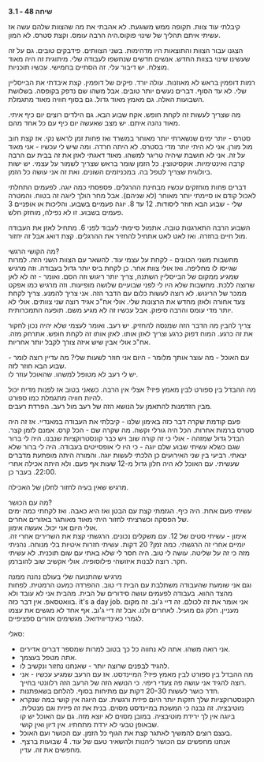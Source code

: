 **שיחה 48 \- 3.1**

קיבלתי עוד צוות. תקופה ממש משוגעת. לא אהבתי את מה שהצוות שלהם עשה אז עשיתי איתם תהליך של שינוי פוקוס.היה הרבה עומס. וקצת סטרס. לא המון. 

הצגנו עבור הצוות והתוצאות היו מדהימות. בשני הצוותים. פידבקים טובים. גם על זה שעשינו שינוי בצוות החדש. אנשים חדשים שנחשפו לעבודה שלי. מיתוגית זה היה מאוד מוצלח. יש דיבור עלי. זה הסתיים בחמישי. עכשיו תוכניות.

רמות דופמין בראש לא מאוזנות. עולה יורד. פיקים של דופמין. קצת איבדתי את הבייסליין שלי. לא עד הסוף. דברים נעשים יותר טובים. אבל משהו שם נדפק בקופסה. בשלושת השבועות האלה. גם מאמץ מאוד גדול. גם בסוף חוויה מאוד מתגמלת. 

מה שצריך לעשות זה לקחת חופש. אקח שבוע הבא. גם הילדים רוצים יום כיף איתי. מאוד נהנה איתם. יש מצב שאעשה יום כיף עם כל אחד מהם. 

סטרס \- יותר ימים שנשארתי יותר מאוחר במשרד ואז פחות זמן לראש נקי. אז קצת חוב מול מורן. אני לא היתי יותר מדי בסטרס. לא היתה חרדה. ומה שיש לי עכשיו \- אני מאוד על זה. אני לא חושבת שיהיה טריגר למשהו. מאוד דאגתי לאזן את זה בבית עם הרבה קרבה ואינטימיות. אוקסיטוצין. כל הזמן שומר בראש שצריך לשמור על עצמי. יש ישות ביולוגית שצריך לטפל בה. במכניזמים השונים. ואת זה אני עושה כל הזמן. 

דברים פחות מוחזקים עכשיו מבחינת ההרגלים. פספסתי כמה יוגה. לפעמים התחלתי לאכול קודם או סיימתי יותר מאוחר (לא שניהם). אבל מחר הולך ליוגה זה בטוח. והמטרה שלי \- שבוע הבא חוזר ליסודות. 12 עד 8\. יוגה פעמיים בשבוע. והליכות או אופניים 3 פעמים בשבוע. זו לא נפילה, מוחזק חלש. 

השבוע הרבה התארגנות טובה. אתמול סיימתי לעבוד לפני 6\. מתחיל לאזן את העבודה מול חיים בחזרה. ואז לאט לאט אתחיל להחזיר את ההרגלים. קצת דואג אבל זה יחזור. 

מה הקושי הרגשי?  
מחשבות משני הכוונים \- לקחת על עצמי עוד. להשאר עם הצוות השני הזה. למרות שגייסו לו מחליפה. ואז אולי צוות אחר. כן לקחת ביס יותר גדול בעבודה. וזה מרגיש שמגיע ממקום של הבייסליין השתנה, צריך יותר ריגוש וזה הסם. ואומר \- זה לא לאן שרוצה ללכת. מחשבות שלא היו לי לפני שבועיים שלושה מופיעות. וזה מרגיש כמו אפקט ממכר של הריגוש. לא רוצה לעשות כלום עם הדבר הזה. אני צריך להמנע. צריך לקחת צעד אחורה ולאזן מחדש את הרצונות שלי. אולי אח"כ אגיד רוצה שני צוותים. אולי לא יותר מדי עומס והרבה סיפוק. אבל עכשיו זה לא מגיע משם. תופעה התמכרותית. 

צריך להבין מה הדבר הזה שמנסה להחזיק. יש רעב. ואומר לעצמי שלא יהיה נכון לחקור את זה כרגע. המוח דפוק כרגע וצריך לאזן אותו. לאזן אותו זה לקחת חופש. אתרחק מזה. אח"כ אולי אבין שיש איזה צורך לקבל יותר אחריות. 

עם האוכל \- מה עוצר אותך מלומר \- היום אני חוזר לשעות שלי? מה עדיין רוצה לומר \- שבוע הבא חוזר לזה.   
יש לי רעב לא מטופל למשהו. שהאוכל עוזר לו. 

מה ההבדל בין ספורט לבין מאמץ פיזי? אצלי אין הרבה. כשאני בטוב אז לפנות מדיח יכול להיות חוויה מתגמלת כמו ספורט.   
מבין הזדמנות להתאמן על הנושא הזה של רעב מול רעב. הפרדת רעבים. 

פעם קודמת שקרה דבר כזה באימון שלנו \- קיבלתי את העבודה במאנדיי. אז זה היה סטרס ברמות אחרות. הכל היה גורלי וקשה. מה שקרה שם \- הכל קרס. אמנם לזמן קצר. הבדל גדול שמזהה \- אולי כי זה קורה שוב ויש כבר קונסטרוקציות שנבנו. היה לי ברור שגם כשלא עשיתי שבוע שלם יוגה \- כי היו לי אופסייטים בעבודה. היה לי ברור שלא יצאתי. רביעי בין שני האירועים כן הלכתי לעשות יוגה. והמורה היתה מופתעת מדברים שעשיתי. עם האוכל לא היה חלון גדול מ-12 שעות אף פעם. ולא היתה אכילה אחרי 22:00. בעבר כן. 

מרגיש שאין בעיה לחזור לחלון של האכילה. 

מה עם הכושר?   
עשיתי פעם אחת. היה כיף. הגזמתי קצת עם הבטן ואז היא כאבה. ואז לקחתי כמה ימים של הפסקה וכשרציתי לחזור היתי מאוד מאותגר באזורים אחרים.   
אולי היום אני יכול. אעשה אימון.   
אימון \- עשיתי סטים של 12\. עם משקלים נכונים. הרגשתי קצת את השרירים אחרי זה. יומיים אחרי זה הרגשתי. כמה זמן? 20 דקות. עשיתי חזרות איטיות בלי מנוחה. נהניתי מזה כי זה על שליטה. עושה לי טוב. היה חסר לי שלא באתי עם שום תוכנית. לא עשיתי חקר. רוצה לבנות איזושהי פילוסופיה. אולי אקשיב שוב להוברמן. 

מרגיש שהתנועה שלי בעולם נהנה ממנה  
וגם אני שומעת שהעבודה משתלבת עם הבית די טוב. ההפרדה כמעט הרמטית. לפחות מהצד ההוא. בעבודה לפעמים עושה סידורים של הבית. מהבית אני לא עובד ולא בוואטסאפ. אין דבר כזה. it's a day job. אני אומר את זה לכולם. זה דיי ג'וב. זה מקום מעניין. חלק גם מועיל. לאחרים ולנו. אבל זה דיי ג'וב. אף אחד לא מגשים את עצמו לגמרי כאינדיווידואל. מגשימים אזורים ספציפיים. 

סאלי:

* אני רואה משהו. אתה לא נחווה כל כך בטוב למרות שמספר דברים אדירים.  
* אתה מטפל בעצמך.   
* להגיד לבפנים שרוצה יותר \- שאנחנו נחזור ונקשיב לו.   
* מה ההבדל בין ספורט לבין מאמץ פיזי? המיינדסט. אז עם הרעב שמגיע עכשיו \- אני רוצה להגיד אני עושה פה צעדי ריפוי. כי הנושא הזה של הרעב הזה רלוונטי בחייך.   
* חדר כושר לעשות 20-30 דקות עם מתיחות בסוף. להלחם בשאפתנות.   
* הקונסטרוקציות שלך חזקות יותר היום פיזית ורגשית. עם היוגה אין קושי במה שנקרא מוטיבציה. זה נבנה כי המשכת במיינדסט מסוים. בנית את זה פיזית וגם מנטלית. ביוגה אין לך ירידת מוטיבציה. במובן מסוים לא יוצא מזה. גם עם האוכל יש קו שבאופן טבעי לא ירדת מתחתיו. אין דיון ואין קושי.   
* בעצם רוצים להמשיך לאתגר קצת את הגוף כל הזמן. עם הכושר ועם האוכל.   
* אנחנו מחפשים עם הכושר ליהנות ולהשאיר טעם של עוד. 4 שבועות ברצף. מחפשים את זה. עדין. 

